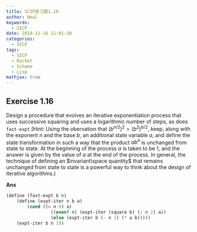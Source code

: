 ```yaml
---
title: SCIP练习题1.16
author: Neal
keywords:
  - SICP
date: 2018-11-16 21:01:30
categories:
  - SICP
tags:
  - SICP
  - Racket
  - Scheme
  - Lisp
mathjax: true
---
```


## Exercise 1.16

Design a procedure that evolves an iterative exponentiation process that uses successive squaring and uses a logarithmic number of steps, as does `fast-expt`.(Hint: Using the obervation that $(b^{n/2})^2=(b^2)^{b/2}$, keep, along with the exponent $n$ and the base $b$, an additional state variable $a$, and define the state transformation in such a way that the product $ab^n$ is unchanged from state to state. At the beginning of the process $a$ is taken to be $1$, and the answer is given by the value of $a$ at the end of the process. In general, the technique of defining an $invariant\space quantity$ that remains unchanged from state to state is a powerful way to think about the design of iterative algorithms.)

**Ans**

```scheme
(define (fast-expt b n)
    (define (expt-iter n b a)
	    (cond ((= n 0) a)
		         ((even? n) (expt-iter (square b) (/ n 2) a))
				 (else (expt-iter b (- n 1) (* a b)))))
	(expt-iter b n 1))
```
